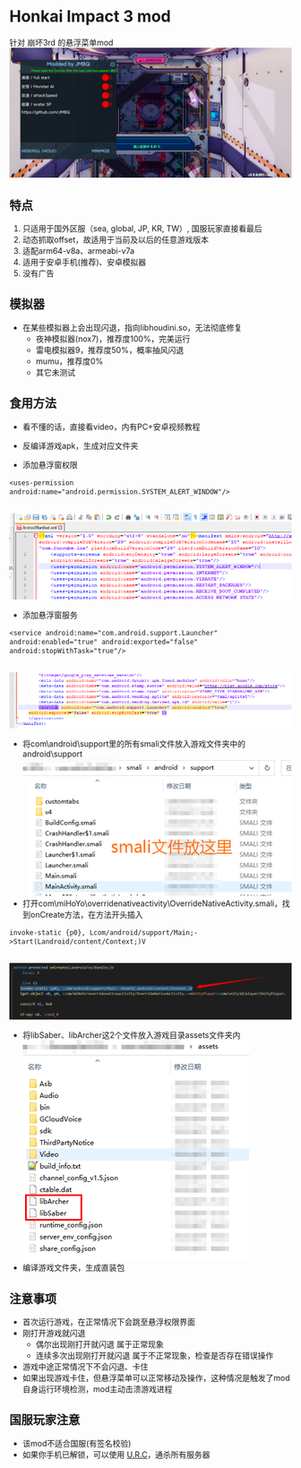 # Honkai Impact 3 mod

针对 崩坏3rd 的悬浮菜单mod
<br>![image](https://github.com/JMBQ/image/blob/main/Honkai-Impact-3-mod/06.jpg)</br>
   
## 特点
1. 只适用于国外区服（sea, global, JP, KR, TW）, 国服玩家直接看最后
2. 动态抓取offset，故适用于当前及以后的任意游戏版本
3. 适配arm64-v8a、armeabi-v7a
4. 适用于安卓手机(推荐)、安卓模拟器
5. 没有广告
  
## 模拟器
* 在某些模拟器上会出现闪退，指向libhoudini.so，无法彻底修复
  * 夜神模拟器(nox7)，推荐度100%，完美运行
  * 雷电模拟器9，推荐度50%，概率抽风闪退
  * mumu，推荐度0%
  * 其它未测试
  
## 食用方法
  
* 看不懂的话，直接看video，内有PC+安卓视频教程

* 反编译游戏apk，生成对应文件夹
* 添加悬浮窗权限
```
<uses-permission android:name="android.permission.SYSTEM_ALERT_WINDOW"/>
```
<br>![image](https://github.com/JMBQ/image/blob/main/Honkai-Impact-3-mod/01.png)</br>
* 添加悬浮窗服务	
```
<service android:name="com.android.support.Launcher" android:enabled="true" android:exported="false" android:stopWithTask="true"/>
```
<br>![image](https://github.com/JMBQ/image/blob/main/Honkai-Impact-3-mod/02.png)</br>
* 将com\android\support里的所有smali文件放入游戏文件夹中的android\support
<br>![image](https://github.com/JMBQ/image/blob/main/Honkai-Impact-3-mod/03.png)</br>
* 打开com\miHoYo\overridenativeactivity\OverrideNativeActivity.smali，找到onCreate方法，在方法开头插入
```
invoke-static {p0}, Lcom/android/support/Main;->Start(Landroid/content/Context;)V
```
<br>![image](https://github.com/JMBQ/image/blob/main/Honkai-Impact-3-mod/04.png)</br>
* 将libSaber、libArcher这2个文件放入游戏目录assets文件夹内
<br>![image](https://github.com/JMBQ/image/blob/main/Honkai-Impact-3-mod/05.png)</br>
* 编译游戏文件夹，生成直装包


## 注意事项
* 首次运行游戏，在正常情况下会跳至悬浮权限界面
* 刚打开游戏就闪退
  * 偶尔出现刚打开就闪退 属于正常现象
  * 连续多次出现刚打开就闪退 属于不正常现象，检查是否存在错误操作
* 游戏中途正常情况下不会闪退、卡住
* 如果出现游戏卡住，但悬浮菜单可以正常移动及操作，这种情况是触发了mod自身运行环境检测，mod主动击溃游戏进程

## 国服玩家注意
* 该mod不适合国服(有签名校验)
* 如果你手机已解锁，可以使用 [U.R.C](https://github.com/JMBQ/URC)，通杀所有服务器
